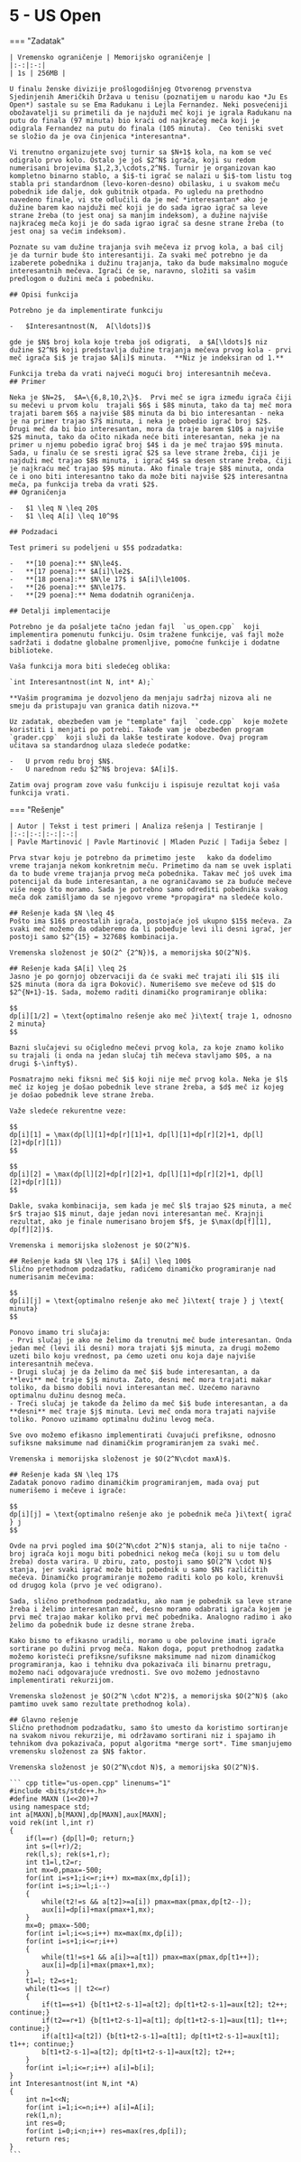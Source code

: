﻿---
hide:
  - toc
---

# 5 - US Open

=== "Zadatak"

    | Vremensko ograničenje | Memorijsko ograničenje | 
    |:-:|:-:|
    | 1s | 256MB | 

    U finalu ženske divizije prošlogodišnjeg Otvorenog prvenstva Sjedinjenih Američkih Država u tenisu (poznatijem u narodu kao *Ju Es Open*) sastale su se Ema Radukanu i Lejla Fernandez. Neki posvećeniji obožavatelji su primetili da je najduži meč koji je igrala Radukanu na putu do finala (97 minuta) bio kraći od najkraćeg meča koji je odigrala Fernandez na putu do finala (105 minuta).  Ceo teniski svet se složio da je ova činjenica *interesantna*.

    Vi trenutno organizujete svoj turnir sa $N+1$ kola, na kom se već odigralo prvo kolo. Ostalo je još $2^N$ igrača, koji su redom numerisani brojevima $1,2,3,\cdots,2^N$. Turnir je organizovan kao kompletno binarno stablo, a $i$-ti igrač se nalazi u $i$-tom listu tog stabla pri standardnom (levo-koren-desno) obilasku, i u svakom meču pobednik ide dalje, dok gubitnik otpada. Po ugledu na prethodno navedeno finale, vi ste odlučili da je meč *interesantan* ako je dužine barem kao najduži meč koji je do sada igrao igrač sa leve strane žreba (to jest onaj sa manjim indeksom), a dužine najviše najkraćeg meča koji je do sada igrao igrač sa desne strane žreba (to jest onaj sa većim indeksom).

    Poznate su vam dužine trajanja svih mečeva iz prvog kola, a baš cilj je da turnir bude što interesantiji. Za svaki meč potrebno je da izaberete pobednika i dužinu trajanja, tako da bude maksimalno moguće interesantnih mečeva. Igrači će se, naravno, složiti sa vašim predlogom o dužini meča i pobedniku. 

    ## Opisi funkcija

    Potrebno je da implementirate funkciju

    -   $Interesantnost(N,  A[\ldots])$

    gde je $N$ broj kola koje treba još odigrati,  a $A[\ldots]$ niz dužine $2^N$ koji predstavlja dužine trajanja mečeva prvog kola - prvi meč igrača $i$ je trajao $A[i]$ minuta.  **Niz je indeksiran od 1.**

    Funkcija treba da vrati najveći mogući broj interesantnih mečeva.
    ## Primer

    Neka je $N=2$,  $A=\{6,8,10,2\}$.  Prvi meč se igra između igrača čiji su mečevi u prvom kolu  trajali $6$ i $8$ minuta, tako da taj meč mora trajati barem $6$ a najviše $8$ minuta da bi bio interesantan - neka je na primer trajao $7$ minuta, i neka je pobedio igrač broj $2$. Drugi meč da bi bio interesantan, mora da traje barem $10$ a najviše $2$ minuta, tako da očito nikada neće biti interesantan, neka je na primer u njemu pobedio igrač broj $4$ i da je meč trajao $9$ minuta. Sada, u finalu će se sresti igrač $2$ sa leve strane žreba, čiji je najduži meč trajao $8$ minuta, i igrač $4$ sa desen strane žreba, čiji je najkraću meč trajao $9$ minuta. Ako finale traje $8$ minuta, onda će i ono biti interesantno tako da može biti najviše $2$ interesantna meča, pa funkcija treba da vrati $2$. 
    ## Ograničenja

    -   $1 \leq N \leq 20$
    -   $1 \leq A[i] \leq 10^9$

    ## Podzadaci

    Test primeri su podeljeni u $5$ podzadatka:

    -   **[10 poena]:** $N\le4$.
    -   **[17 poena]:** $A[i]\le2$. 
    -   **[18 poena]:** $N\le 17$ i $A[i]\le100$.  
    -   **[26 poena]:** $N\le17$.  
    -   **[29 poena]:** Nema dodatnih ograničenja.

    ## Detalji implementacije

    Potrebno je da pošaljete tačno jedan fajl  `us_open.cpp`  koji implementira pomenutu funkciju. Osim tražene funkcije, vaš fajl može sadržati i dodatne globalne promenljive, pomoćne funkcije i dodatne biblioteke.

    Vaša funkcija mora biti sledećeg oblika:

    `int Interesantnost(int N, int* A);`

    **Vašim programima je dozvoljeno da menjaju sadržaj nizova ali ne smeju da pristupaju van granica datih nizova.**

    Uz zadatak, obezbeđen vam je "template" fajl  `code.cpp`  koje možete koristiti i menjati po potrebi. Takođe vam je obezbeđen program  `grader.cpp`  koji služi da lakše testirate kodove. Ovaj program učitava sa standardnog ulaza sledeće podatke:

    -   U prvom redu broj $N$.
    -   U narednom redu $2^N$ brojeva: $A[i]$.

    Zatim ovaj program zove vašu funkciju i ispisuje rezultat koji vaša funkcija vrati.

=== "Rešenje"

    | Autor | Tekst i test primeri | Analiza rеšenja | Testiranje |
    |:-:|:-:|:-:|:-:|
    | Pavle Martinović | Pavle Martinović | Mladen Puzić | Tadija Šebez |

    Prva stvar koju je potrebno da primetimo jeste   kako da dodelimo vreme trajanja nekom konkretnim meču. Primetimo da nam se uvek isplati da to bude vreme trajanja prvog meča pobednika. Takav meč još uvek ima potencijal da bude interesantan, a ne ograničavamo se za buduće mečeve više nego što moramo. Sada je potrebno samo odrediti pobednika svakog meča dok zamišljamo da se njegovo vreme *propagira* na sledeće kolo.

    ## Rešenje kada $N \leq 4$
    Pošto ima $16$ preostalih igrača, postojaće još ukupno $15$ mečeva. Za svaki meč možemo da odaberemo da li pobeđuje levi ili desni igrač, jer postoji samo $2^{15} = 32768$ kombinacija.

    Vremenska složenost je $O(2^ {2^N})$, a memorijska $O(2^N)$.

    ## Rešenje kada $A[i] \leq 2$
    Jasno je po gornjoj obzervaciji da će svaki meč trajati ili $1$ ili $2$ minuta (mora da igra Đoković). Numerišemo sve mečeve od $1$ do $2^{N+1}-1$. Sada, možemo raditi dinamičko programiranje oblika: 

    $$
    dp[i][1/2] = \text{optimalno rešenje ako meč }i\text{ traje 1, odnosno 2 minuta}
    $$

    Bazni slučajevi su očigledno mečevi prvog kola, za koje znamo koliko su trajali (i onda na jedan slučaj tih mečeva stavljamo $0$, a na drugi $-\infty$). 

    Posmatrajmo neki fiksni meč $i$ koji nije meč prvog kola. Neka je $l$ meč iz kojeg je došao pobednik leve strane žreba, a $d$ meč iz kojeg je došao pobednik leve strane žreba.

    Važe sledeće rekurentne veze: 

    $$
    dp[i][1] = \max(dp[l][1]+dp[r][1]+1, dp[l][1]+dp[r][2]+1, dp[l][2]+dp[r][1])
    $$

    $$
    dp[i][2] = \max(dp[l][2]+dp[r][2]+1, dp[l][1]+dp[r][2]+1, dp[l][2]+dp[r][1])
    $$ 

    Dakle, svaka kombinacija, sem kada je meč $l$ trajao $2$ minuta, a meč $r$ trajao $1$ minut, daje jedan novi interesantan meč. Krajnji rezultat, ako je finale numerisano brojem $f$, je $\max(dp[f][1], dp[f][2])$.

    Vremenska i memorijska složenost je $O(2^N)$.

    ## Rešenje kada $N \leq 17$ i $A[i] \leq 100$
    Slično prethodnom podzadatku, radićemo dinamičko programiranje nad numerisanim mečevima:

    $$
    dp[i][j] = \text{optimalno rešenje ako meč }i\text{ traje } j \text{ minuta}
    $$

    Ponovo imamo tri slučaja:
    - Prvi slučaj je ako ne želimo da trenutni meč bude interesantan. Onda jedan meč (levi ili desni) mora trajati $j$ minuta, za drugi možemo uzeti bilo koju vrednost, pa ćemo uzeti onu koja daje najviše interesantnih mečeva. 
    - Drugi slučaj je da želimo da meč $i$ bude interesantan, a da **levi** meč traje $j$ minuta. Zato, desni meč mora trajati makar toliko, da bismo dobili novi interesantan meč. Uzećemo naravno optimalnu dužinu desnog meča.
    - Treći slučaj je takođe da želimo da meč $i$ bude interesantan, a da **desni** meč traje $j$ minuta. Levi meč onda mora trajati najviše toliko. Ponovo uzimamo optimalnu dužinu levog meča.

    Sve ovo možemo efikasno implementirati čuvajući prefiksne, odnosno sufiksne maksimume nad dinamičkim programiranjem za svaki meč.

    Vremenska i memorijska složenost je $O(2^N\cdot maxA)$.

    ## Rešenje kada $N \leq 17$
    Zadatak ponovo radimo dinamičkim programiranjem, mada ovaj put numerišemo i mečeve i igrače:

    $$
    dp[i][j] = \text{optimalno rešenje ako je pobednik meča }i\text{ igrač } j
    $$

    Ovde na prvi pogled ima $O(2^N\cdot 2^N)$ stanja, ali to nije tačno - broj igrača koji mogu biti pobednici nekog meča (koji su u tom delu žreba) dosta varira. U zbiru, zato, postoji samo $O(2^N \cdot N)$ stanja, jer svaki igrač može biti pobednik u samo $N$ različitih mečeva. Dinamičko programiranje možemo raditi kolo po kolo, krenuvši od drugog kola (prvo je već odigrano).

    Sada, slično prethodnom podzadatku, ako nam je pobednik sa leve strane žreba i želimo interesantan meč, desno moramo odabrati igrača kojem je prvi meč trajao makar koliko prvi meč pobednika. Analogno radimo i ako želimo da pobednik bude iz desne strane žreba.

    Kako bismo to efikasno uradili, moramo u obe polovine imati igrače sortirane po dužini prvog meča. Nakon doga, poput prethodnog zadatka možemo koristeći prefiksne/sufiksne maksimume nad nizom dinamičkog programiranja, kao i tehniku dva pokazivača ili binarnu pretragu, možemo naći odgovarajuće vrednosti. Sve ovo možemo jednostavno implementirati rekurzijom.

    Vremenska složenost je $O(2^N \cdot N^2)$, a memorijska $O(2^N)$ (ako pamtimo uvek samo rezultate prethodnog kola).

    ## Glavno rešenje
    Slično prethodnom podzadatku, samo što umesto da koristimo sortiranje na svakom nivou rekurzije, mi održavamo sortirani niz i spajamo ih tehnikom dva pokazivača, poput algoritma *merge sort*. Time smanjujemo vremensku složenost za $N$ faktor.

    Vremenska složenost je $O(2^N\cdot N)$, a memorijska $O(2^N)$.

    ``` cpp title="us-open.cpp" linenums="1"
    #include <bits/stdc++.h>
    #define MAXN (1<<20)+7
    using namespace std;
    int a[MAXN],b[MAXN],dp[MAXN],aux[MAXN];
    void rek(int l,int r)
    {
        if(l==r) {dp[l]=0; return;}
        int s=(l+r)/2;
        rek(l,s); rek(s+1,r);
        int t1=l,t2=r;
        int mx=0,pmax=-500;
        for(int i=s+1;i<=r;i++) mx=max(mx,dp[i]);
        for(int i=s;i>=l;i--)
        {
            while(t2!=s && a[t2]>=a[i]) pmax=max(pmax,dp[t2--]);
            aux[i]=dp[i]+max(pmax+1,mx);
        }
        mx=0; pmax=-500;
        for(int i=l;i<=s;i++) mx=max(mx,dp[i]);
        for(int i=s+1;i<=r;i++)
        {
            while(t1!=s+1 && a[i]>=a[t1]) pmax=max(pmax,dp[t1++]);
            aux[i]=dp[i]+max(pmax+1,mx);
        }
        t1=l; t2=s+1;
        while(t1<=s || t2<=r)
        {
            if(t1==s+1) {b[t1+t2-s-1]=a[t2]; dp[t1+t2-s-1]=aux[t2]; t2++; continue;}
            if(t2==r+1) {b[t1+t2-s-1]=a[t1]; dp[t1+t2-s-1]=aux[t1]; t1++; continue;}
            if(a[t1]<a[t2]) {b[t1+t2-s-1]=a[t1]; dp[t1+t2-s-1]=aux[t1]; t1++; continue;}
            b[t1+t2-s-1]=a[t2]; dp[t1+t2-s-1]=aux[t2]; t2++;
        }
        for(int i=l;i<=r;i++) a[i]=b[i];
    }
    int Interesantnost(int N,int *A)
    {
        int n=1<<N;
        for(int i=1;i<=n;i++) a[i]=A[i];
        rek(1,n);
        int res=0;
        for(int i=0;i<n;i++) res=max(res,dp[i]);
        return res;
    }
    ```

